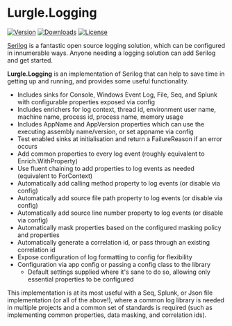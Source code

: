 # Lurgle.Logging

[![Version](https://img.shields.io/nuget/v/Lurgle.Logging?style=plastic)](https://www.nuget.org/packages/Lurgle.Logging)
[![Downloads](https://img.shields.io/nuget/dt/Lurgle.Logging?style=plastic)](https://www.nuget.org/packages/Lurgle.Logging)
[![License](https://img.shields.io/github/license/MattMofDoom/Lurgle.Logging?style=plastic)](https://github.com/MattMofDoom/Lurgle.Logging/blob/dev/LICENSE)

[Serilog](https://serilog.net/) is a fantastic open source logging solution, which can be configured in innumerable ways. Anyone needing a logging solution can add Serilog and get started.

**Lurgle.Logging** is an implementation of Serilog that can help to save time in getting up and running, and provides some useful functionality.

- Includes sinks for Console, Windows Event Log, File, Seq, and Splunk with configurable properties exposed via config
- Includes enrichers for log context, thread id, environment user name, machine name, process id, process name, memory usage
- Includes AppName and AppVersion properties which can use the executing assembly name/version, or set appname via config
- Test enabled sinks at initialisation and return a FailureReason if an error occurs
- Add common properties to every log event (roughly equivalent to Enrich.WithProperty) 
- Use fluent chaining to add properties to log events as needed (equivalent to ForContext)
- Automatically add calling method property to log events (or disable via config)
- Automatically add source file path property to log events (or disable via config)
- Automatically add source line number property to log events (or disable via config)
- Automatically mask properties based on the configured masking policy and properties
- Automatically generate a correlation id, or pass through an existing correlation id
- Expose configuration of log formatting to config for flexibility
- Configuration via app config or passing a config class to the library
  - Default settings supplied where it's sane to do so, allowing only essential properties to be configured

This implementation is at its most useful with a Seq, Splunk, or Json file implementation (or all of the above!), where a common log library is needed in multiple projects and a common set of standards is required (such as implementing common properties, data masking, and correlation ids).
